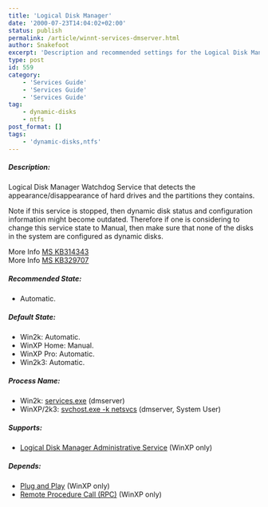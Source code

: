 ```yaml
---
title: 'Logical Disk Manager'
date: '2000-07-23T14:04:02+02:00'
status: publish
permalink: /article/winnt-services-dmserver.html
author: Snakefoot
excerpt: 'Description and recommended settings for the Logical Disk Manager service.'
type: post
id: 559
category:
    - 'Services Guide'
    - 'Services Guide'
    - 'Services Guide'
tag:
    - dynamic-disks
    - ntfs
post_format: []
tags:
    - 'dynamic-disks,ntfs'
---
```

##### Description:

 Logical Disk Manager Watchdog Service that detects the appearance/disappearance of hard drives and the partitions they contains.  
  
 Note if this service is stopped, then dynamic disk status and configuration information might become outdated. Therefore if one is considering to change this service state to Manual, then make sure that none of the disks in the system are configured as dynamic disks.  
  
 More Info [MS KB314343](http://support.microsoft.com/kb/314343 "Basic Storage Versus Dynamic Storage in Windows XP [Q314343]")  
 More Info [MS KB329707](http://support.microsoft.com/kb/329707 "Best Practices for Using Dynamic Disks on Windows 2000-Based Computers [Q329707]")  
  
##### Recommended State:

- Automatic.

##### Default State:

- Win2k: Automatic.
- WinXP Home: Manual.
- WinXP Pro: Automatic.
- Win2k3: Automatic.

##### Process Name:

- Win2k: [services.exe](/article/winnt-services-wrapper.html) (dmserver)
- WinXP/2k3: [svchost.exe -k netsvcs](/article/winnt-services-wrapper.html) (dmserver, System User)

##### Supports:

- [Logical Disk Manager Administrative Service](/article/winnt-services-dmadmin.html) (WinXP only)

##### Depends:

- [Plug and Play](/article/winnt-services-plugplay.html) (WinXP only)
- [Remote Procedure Call (RPC)](/article/winnt-services-rpcss.html) (WinXP only)